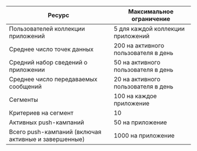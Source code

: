 | Ресурс | Максимальное ограничение |
| --- | --- |
| Пользователей коллекции приложений |5 для каждой коллекции приложений |
| Среднее число точек данных |200 на активного пользователя в день |
| Средний набор сведений о приложении |50 на активного пользователя в день |
| Среднее число передаваемых сообщений |20 на активного пользователя в день |
| Сегменты |100 на каждое приложение |
| Критериев на сегмент |10 |
| Активных push-кампаний |50 на приложение |
| Всего push-кампаний (включая активные и завершенные) |1000 на приложение |



<!--HONumber=Nov16_HO3-->


